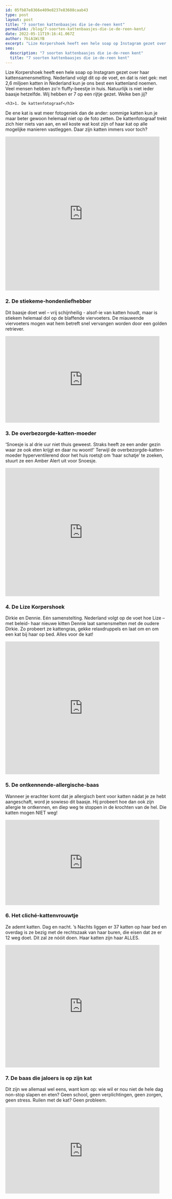```yaml
---
id: 05fb87e8366e409e8237e83608caab43
type: post
layout: post
title: "7 soorten kattenbaasjes die ie-de-reen kent"
permalink: /blog/7-soorten-kattenbaasjes-die-ie-de-reen-kent/
date: 2022-05-11T19:16:41.067Z
author: 7biA1WiYB
excerpt: "Lize Korpershoek heeft een hele soap op Instagram gezet over haar kattensamensmelting. Nederland volgt dit op de voet, en dat is niet gek: met 2,6 miljoen katten in Nederland kun je ons best een kattenland noemen. Veel mensen hebben zo'n fluffy-beestje in huis. Natuurlijk is niet ieder baasje hetzelfde. Wij hebben er 7 op een rijtje gezet. Welke ben jij?  "
seo:
  description: "7 soorten kattenbaasjes die ie-de-reen kent"
  title: "7 soorten kattenbaasjes die ie-de-reen kent"
---
```

Lize Korpershoek heeft een hele soap op Instagram gezet over haar kattensamensmelting. Nederland volgt dit op de voet, en dat is niet gek: met 2,6 miljoen katten in Nederland kun je ons best een kattenland noemen. Veel mensen hebben zo'n fluffy-beestje in huis. Natuurlijk is niet ieder baasje hetzelfde. Wij hebben er 7 op een rijtje gezet. Welke ben jij?  

    <h3>1. De kattenfotograaf</h3>
<p>De ene kat is wat meer fotogeniek dan de ander: sommige katten kun je maar beter gewoon helemaal niet op de foto zetten. De kattenfotograaf trekt zich hier niets van aan, en wil koste wat kost zijn of haar kat op alle mogelijke manieren vastleggen. Daar zijn katten immers voor toch?</p>
<p><iframe allowfullscreen="" class="giphy-embed" frameborder="0" height="480" src="https://giphy.com/embed/wdwCrxsonTcQ" width="480"></iframe></p>
<h3>2. De stiekeme-hondenliefhebber</h3>
<p>Dit baasje doet wel – vrij schijnheilig - alsof-ie van katten houdt, maar is stiekem helemaal dol op de blaffende viervoeters. De miauwende viervoeters mogen wat hem betreft snel vervangen worden door een golden retriever.</p>
<iframe allowfullscreen="" class="giphy-embed" frameborder="0" height="270" src="https://giphy.com/embed/wnQCTCJivWuXu" width="480"></iframe>
<h3>3. De overbezorgde-katten-moeder</h3>
<p>‘Snoesje is al drie uur niet thuis geweest. Straks heeft ze een ander gezin waar ze ook eten krijgt en daar nu woont!’ Terwijl de overbezorgde-katten-moeder hyperventilerend door het huis roetsjt om ‘haar schatje’ te zoeken, stuurt ze een Amber Alert uit voor Snoesje.</p>
<iframe allowfullscreen="" class="giphy-embed" frameborder="0" height="400" src="https://giphy.com/embed/4dkWDyJrQTYYw" width="480"></iframe>
<h3>4. De Lize Korpershoek</h3>
<p>Dirkie en Dennie. Eén samenstelting. Nederland volgt op de voet hoe Lize – met beleid- haar nieuwe kitten Dennie laat samensmelten met de oudere Dirkie. Zo probeert ze kattengras, gekke relaxdruppels en laat om en om een kat bij haar op bed. Alles voor de kat!</p>
<iframe allowfullscreen="" class="giphy-embed" frameborder="0" height="414" src="https://giphy.com/embed/lojil9HflxEjOq4gBz" width="480"></iframe>
<h3>5. De ontkennende-allergische-baas</h3>
<p>Wanneer je erachter komt dat je allergisch bent voor katten nádat je ze hebt aangeschaft, word je sowieso dit baasje. Hij probeert hoe dan ook zijn allergie te ontkennen, en diep weg te stoppen in de krochten van de hel. Die katten mogen NIET weg!</p>
<iframe allowfullscreen="" class="giphy-embed" frameborder="0" height="266" src="https://giphy.com/embed/1oKgRZ0VDtCkgsXecm" width="480"></iframe>
<h3>6. Het cliché-kattenvrouwtje</h3>
<p>Ze ademt katten. Dag en nacht. ’s Nachts liggen er 37 katten op haar bed en overdag is ze bezig met de rechtszaak van haar buren, die eisen dat ze er 12 weg doet. Dit zal ze nóóit doen. Haar katten zijn haar ALLES.</p>
<iframe allowfullscreen="" class="giphy-embed" frameborder="0" height="382" src="https://giphy.com/embed/Vi1YAP4jJen4I" width="480"></iframe>
<h3>7. De baas die jaloers is op zijn kat</h3>
<p>Dit zijn we allemaal wel eens, want kom op: wie wil er nou niet de hele dag non-stop slapen en eten? Geen school, geen verplichtingen, geen zorgen, geen stress. Ruilen met de kat? Geen probleem.</p>
<p><iframe allowfullscreen="" class="giphy-embed" frameborder="0" height="269" src="https://giphy.com/embed/NETaqx0Z1n6vK" width="480"></iframe></p>  
